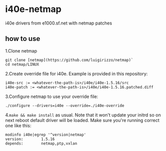 # i40e-netmap
i40e drivers from e1000.sf.net with netmap patches

## how to use

1.Clone netmap
```
git clone [netmap](https://github.com/luigirizzo/netmap)`
cd netmap/LINUX
```

2.Create override file for i40e. Example is provided in this repository:
```
i40e-src := <whatever-the-path-is>/i40e/i40e-1.5.16/src
i40e-patch := <whatever-the-path-is>/i40e/i40e-1.5.16.patched.diff
```
3.Configure netmap to use your override file:
```
./configure --drivers=i40e --override=./i40e-override
```
4.`make && make install` as usual. Note that it won't update your initrd so on next reboot default driver will be loaded. Make sure you're running correct one like this:
```
modinfo i40e|egrep '^version|netmap'
version:        1.5.16
depends:        netmap,ptp,vxlan
```

